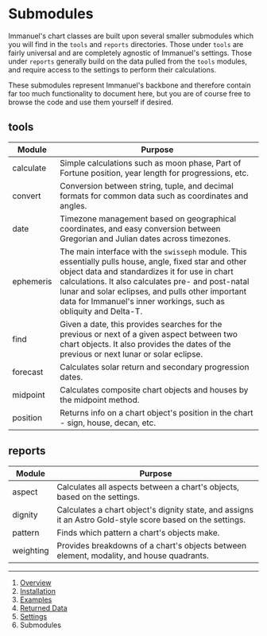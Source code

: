 # Submodules

Immanuel's chart classes are built upon several smaller submodules which you will find in the `tools` and `reports` directories. Those under `tools` are fairly universal and are completely agnostic of Immanuel's settings. Those under `reports` generally build on the data pulled from the `tools` modules, and require access to the settings to perform their calculations.

These submodules represent Immanuel's backbone and therefore contain far too much functionality to document here, but you are of course free to browse the code and use them yourself if desired.

## tools

| Module | Purpose |
| --- | --- |
| calculate | Simple calculations such as moon phase, Part of Fortune position, year length for progressions, etc. |
| convert | Conversion between string, tuple, and decimal formats for common data such as coordinates and angles. |
| date | Timezone management based on geographical coordinates, and easy conversion between Gregorian and Julian dates across timezones. |
| ephemeris | The main interface with the `swisseph` module. This essentially pulls house, angle, fixed star and other object data and standardizes it for use in chart calculations. It also calculates pre- and post-natal lunar and solar eclipses, and pulls other important data for Immanuel's inner workings, such as obliquity and Delta-T. |
| find | Given a date, this provides searches for the previous or next of a given aspect between two chart objects. It also provides the dates of the previous or next lunar or solar eclipse. |
| forecast | Calculates solar return and secondary progression dates. |
| midpoint | Calculates composite chart objects and houses by the midpoint method. |
| position | Returns info on a chart object's position in the chart - sign, house, decan, etc. |

## reports

| Module | Purpose |
| --- | --- |
| aspect | Calculates all aspects between a chart's objects, based on the settings. |
| dignity | Calculates a chart object's dignity state, and assigns it an Astro Gold-style score based on the settings. |
| pattern | Finds which pattern a chart's objects make. |
| weighting | Provides breakdowns of a chart's objects between element, modality, and house quadrants. |

---

1. [Overview](1-overview.md)
2. [Installation](2-installation.md)
3. [Examples](3-examples.md)
4. [Returned Data](4-data.md)
5. [Settings](5-settings.md)
6. Submodules
